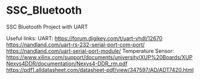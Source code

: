 # SSC_Bluetooth
SSC Bluetooth Project with UART

Useful links:
UART:
https://forum.digikey.com/t/uart-vhdl/12670
https://nandland.com/uart-rs-232-serial-port-com-port/
https://nandland.com/uart-serial-port-module/
Temperature Sensor: 
https://www.xilinx.com/support/documents/university/XUP%20Boards/XUPNexys4DDR/documentation/Nexys4-DDR_rm.pdf
https://pdf1.alldatasheet.com/datasheet-pdf/view/347597/AD/ADT7420.html
